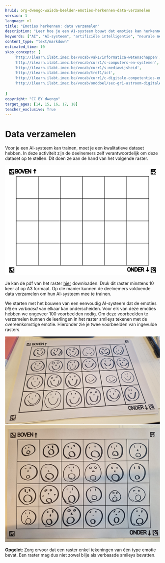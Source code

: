 ```yaml
---
hruid: org-dwengo-waisda-beelden-emoties-herkennen-data-verzamelen
version: 1
language: nl
title: "Emoties herkennen: data verzamelen"
description: "Leer hoe je een AI-systeem bouwt dat emoties kan herkennen."
keywords: ["AI", "AI-systeem", "artificiële intelligentie", "neurale netwerken", "classificatie", "beelden", "emoties"]
content_type: "text/markdown"
estimated_time: 10
skos_concepts: [
    'http://ilearn.ilabt.imec.be/vocab/vak1/informatica-wetenschappen', 
    'http://ilearn.ilabt.imec.be/vocab/curr1/s-computers-en-systemen',
    'http://ilearn.ilabt.imec.be/vocab/curr1/s-mediawijsheid',
    'http://ilearn.ilabt.imec.be/vocab/tref1/ict',
    'http://ilearn.ilabt.imec.be/vocab/curr1/c-digitale-competenties-en-mediawijsheid',
    'http://ilearn.ilabt.imec.be/vocab/onddoel/sec-gr1-astroom-digitale-competenties-en-mediawijsheid-4.5',

]
copyright: "CC BY dwengo"
target_ages: [14, 15, 16, 17, 18]
teacher_exclusive: True
---
```


# Data verzamelen

Voor je een AI-systeem kan trainen, moet je een kwalitatieve dataset hebben. In deze activiteit zijn de deelnemers zelf verantwoordelijk om deze dataset op te stellen. Dit doen ze aan de hand van het volgende raster.

![](images/raster.svg)

Je kan de pdf van het raster [hier](images/raster.pdf) downloaden. Druk dit raster minstens 10 keer af op A3 formaat. Op die manier kunnen de deelnemers voldoende data verzamelen om hun AI-systeem mee te trainen.

We starten met het bouwen van een eenvoudig AI-systeem dat de emoties *blij* en *verbaasd* van elkaar kan onderscheiden. Voor elk van deze emoties hebben we ongeveer 100 voorbeelden nodig. Om deze voorbeelden te verzamelen kunnen de leerlingen in het raster smileys tekenen met de overeenkomstige emotie. Hieronder zie je twee voorbeelden van ingevulde rasters.

![](images/voorbeeld_raster_blij.jpg)
![](images/voorbeeld_raster_verbaasd.jpg)

**Opgelet**: Zorg ervoor dat een raster enkel tekeningen van één type emotie bevat. Een raster mag dus niet zowel blije als verbaasde smileys bevatten.